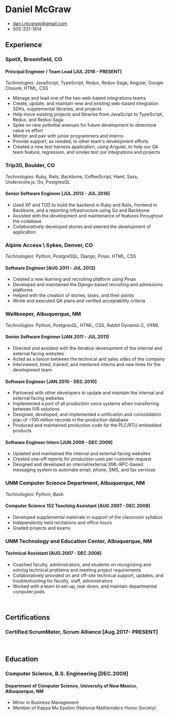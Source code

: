 # Daniel McGraw

 * <dan.j.mcgraw@gmail.com>
 * 505-331-1814

## Experience

### SpotX, Broomfield, CO

#### Principal Engineer / Team Lead \[JUL.2016 - PRESENT\]
*Technologies:* JavaScript, TypeScript, Redux, Redux-Saga, Angular, Google Closure, HTML, CSS

 * Manage and lead one of the two web-based integrations teams
 * Create, update, and maintain new and existing web-based integration SDKs, supplemental libraries, and projects
 * Help move existing projects and libraries from JavaScript to TypeScript, Redux, and Redux-Saga
 * Spike on new potential avenues for future development to determine value vs effort
 * Mentor and pair with junior programmers and interns
 * Provide support, as needed, to other team's development efforts
 * Created a new test harness application, using Angular, to help our QA team feature, regression, and smoke test our integrations and projects

### Trip30, Boulder, CO
*Technologies:* Ruby, Rails, Backbone, CoffeeScript, Haml, Sass, Underscore.js, Go, PostgresQL

#### Senior Software Engineer \[JUL.2013 - JUL.2016\]

 * Used XP and TDD to build the backend in Ruby and Rails, frontend in Backbone, and a reporting infrastructure using Go and Backbone
 * Assisted with the development and maintenance of features throughout the codebase
 * Collaboratively developed stories and steered the development of application

### Alpine Access \ Sykes, Denver, CO
*Technologies:* Python, PostgreSQL, Django, Pinax, HTML, CSS

#### Software Engineer \[AUG.2011 - JUL.2013\]

 * Created a new learning and recruiting platform using Pinax
 * Developed and maintained the Django-based recruiting and admissions platforms
 * Helped with the creation of stories, tasks, and their points
 * Wrote and executed QA plans and verified acceptability criteria

### Wellkeeper, Albuquerque, NM
*Technologies:* Python, PostgresQL, HTML, CSS, Rabbit Dynamic C, VXML

#### Senior Software Engineer \[JAN.2011 - JUL.2011\]

 * Directed and assisted with the iterative development of the internal and external facing websites
 * Acted as a liaison between the technical and sales sides of the company
 * Interviewed, hired, trained, and mentored interns and new hires for the development team

#### Software Engineer \[JAN.2010 - DEC.2010\]

 * Partnered with other developers to update and maintain the internal and external facing websites
 * Implemented a port of all production voice systems when transferring between IVR solutions
 * Designed, developed, and implemented a unification and consolidation plan of ~100 million records in the production database
 * Produced and maintained production code for the PLC/RTU embedded products

#### Software Engineer Intern \[JUN.2009 - DEC.2009\]

 * Updated and maintained the internal and external facing websites
 * Created one-off reports for production uses per customer request
 * Designed and developed an internal/external XML-RPC-based messaging system to automate email, phone, SMS, and fax services

### UNM Computer Science Department, Albuquerque, NM
*Technologies:* Python, Bash

#### Computer Science 152 Teaching Assistant \[AUG.2007 - DEC.2008\]

 * Developed supplemental materials in support of the classroom syllabus
 * Independently held recitations and office hours
 * Graded projects and exams

### UNM Technology and Education Center, Albuquerque, NM

#### Technical Assistant \[AUG.2007 - DEC.2008\]

 * Coached faculty, administrators, and students on recognizing and solving technical problems and meeting project requirements
 * Collaboratively provided on and off-site technical support, updates, and troubleshooting for faculty, staff, administrators
 * Worked with a team to set-up, tear down, and maintain departmental computer pods

<br>

## Certifications

### Certified ScrumMater, Scrum Alliance \[Aug.2017-  PRESENT\]

<br>

## Education

### Computer Science, B.S. Engineering \[DEC.2009\]
#### Department of Computer Science, University of New Mexico, Albuquerque, NM

 * Minor in Business Management
 * Member of Kappa Mu Epsilon (National Mathematics Honor Society)
